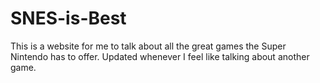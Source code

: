 # SNES-is-Best
This is a website for me to talk about all the great games the Super Nintendo has to offer. Updated whenever I feel like talking about another game.

